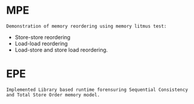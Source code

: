 # MPE
```
Demonstration of memory reordering using memory litmus test:
```
* Store-store reordering
* Load-load reordering
* Load-store and store load reordering.

# EPE
```
Implemented Library based runtime forensuring Sequential Consistency and Total Store Order memory model.
```